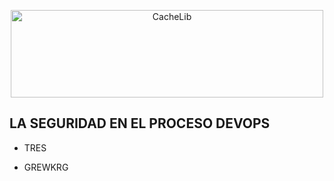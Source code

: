 <p align="center">
  <img width="500" height="140" alt="CacheLib" src="imagenes/Logo DevSecOps2.jpg">
</p>

##  LA SEGURIDAD EN EL PROCESO DEVOPS

- TRES

- GREWKRG
